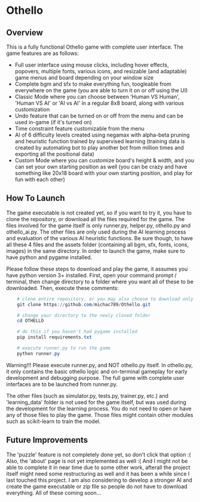 # Othello

## Overview

This is a fully functional Othello game with complete user interface. The game features are as follows:

- Full user interface using mouse clicks, including hover effects, popovers, multiple fonts, various icons, and resizable (and adaptable) game menus and board depending on your window size
- Complete bgm and sfx to make everything fun, toogleable from everywhere on the game (you are able to turn it on or off using the UI)
- Classic Mode where you can choose between 'Human VS Human', 'Human VS AI' or 'AI vs AI' in a regular 8x8 board, along with various customization
- Undo feature that can be turned on or off from the menu and can be used in-game (if it's turned on)
- Time constraint feature customizable from the menu
- AI of 6 difficulty levels created using negamax with alpha-beta pruning and heuristic function trained by supervised learning (training data is created by automating bot to play another bot from million times and exporting all the positional data)
- Custom Mode where you can customize board's height & width, and you can set your own starting position as well (you can be crazy and have something like 20x18 board with your own starting position, and play for fun with each other)

## How To Launch

The game executable is not created yet, so if you want to try it, you have to clone the repository, or download all the files required for the game. The files involved for the game itself is only runner.py, helper.py, othello.py and othello_ai.py. The other files are only used during the AI learning process and evaluation of the various AI heuristic functions. Be sure though, to have all these 4 files and the assets folder (containing all bgm, sfx, fonts, icons, images) in the same directory. In order to launch the game, make sure to have python and pygame installed.

Please follow these steps to download and play the game, it assumes you have python version 3+ installed. First, open your command prompt / terminal, then change directory to a folder where you want all of these to be downloaded. Then, execute these comments:

```powershell
    # clone entire repository, or you may also choose to download only the files needed
    git clone https://github.com/michac789/Othello.git

    # change your directory to the newly cloned folder
    cd OTHELLO

    # do this if you haven't had pygame installed
    pip install requirements.txt

    # execute runner.py to run the game
    python runner.py
```

Warning!!! Please execute runner.py, and NOT othello.py itself. In othello.py, it only contains the basic othello logic and on-terminal gameplay for early development and debugging purpose. The full game with complete user interfaces are to be launched from runner.py.

The other files (such as simulator.py, tests.py, trainer.py, etc.) and 'learning_data' folder is not used for the game itself, but was used during the development for the learning process. You do not need to open or have any of those files to play the game. Those files might contain other modules such as scikit-learn to train the model.

## Future Improvements

The 'puzzle' feature is not completely done yet, so don't click that option :(
Also, the 'about' page is not yet implemented as well :(
And I might not be able to complete it in near time due to some other work, afterall the project itself might need some restructuring as well and it has been a while since I last touched this project.
I am also considering to develop a stronger AI and create the game executable or zip file so people do not have to download everything.
All of these coming soon...
